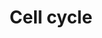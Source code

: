 ---
annotations:
- type: Pathway Ontology
  value: '"cell cycle pathway'
authors:
- Nsalomonis
- MaintBot
- BruceConklin
- MartijnVanIersel
- Christine Chichester
- Mkutmon
- L Dupuis
description: (From http://en.wikipedia.org/wiki/Cell_cycle) The cell cycle is the
  series of events that takes place in a cell leading to its division and duplication
  (replication). Regulation of the cell cycle involves processes crucial to the survival
  of a cell, including the detection and repair of genetic damage as well as the prevention
  of uncontrolled cell division. Two key classes of regulatory molecules, cyclins
  and cyclin-dependent kinases (CDKs), determine a cell's progress through the cell
  cycle.
last-edited: 2020-03-16
organisms:
- Rattus norvegicus
redirect_from:
- /index.php/Pathway:WP429
- /instance/WP429
schema-jsonld:
- '@context': https://schema.org/
  '@id': https://wikipathways.github.io/pathways/WP429.html
  '@type': Dataset
  creator:
    '@type': Organization
    name: WikiPathways
  description: (From http://en.wikipedia.org/wiki/Cell_cycle) The cell cycle is the
    series of events that takes place in a cell leading to its division and duplication
    (replication). Regulation of the cell cycle involves processes crucial to the
    survival of a cell, including the detection and repair of genetic damage as well
    as the prevention of uncontrolled cell division. Two key classes of regulatory
    molecules, cyclins and cyclin-dependent kinases (CDKs), determine a cell's progress
    through the cell cycle.
  keywords:
  - Hdac7
  - Mdm2
  - Hdac2
  - Cdc25c
  - MCM
  - Ep300
  - Cdc14b
  - Cdk6
  - Ccna2
  - PTTG2
  - Plk1
  - Mcm2
  - Mad1l1
  - E2f3
  - LOC680133
  - Ccnd2
  - Ccnb3
  - Ccnb2
  - Abl1
  - PTTG3
  - Smad4
  - Hdac4
  - GeneProduct
  - UBE2F
  - Orc2l
  - BUB3
  - Smad3
  - Ccnh
  - E2F2
  - Mcm6
  - Pkmyt1
  - Mad2l1
  - Cdk4
  - Bub1
  - Orc4l
  - Mcm3
  - Hdac3
  - Cdkn1b
  - Orc5l
  - Ywhag
  - HDAC5
  - MAD2L2
  - Ccnb1
  - Pttg1
  - ORC
  - 14-3-3
  - Prkdc
  - Cdc2
  - Mcm5
  - Cdc7
  - Bub1b
  - Rb1
  - Dbf4
  - Orc3l
  - SCF
  - Chek1
  - Ccne2
  - Gadd45a
  - E2f5
  - Orc1l
  - MEN
  - ATR
  - Skp2
  - Ccne1
  - E2f1
  - Cdc25b
  - Ccna1
  - Hdac8
  - Wee1
  - Chek2
  - Smc1a
  - Cdc25a
  - Cdk2
  - Cdkn1a
  - APC/C
  - Hdac1
  - ARF
  - E2f6
  - Rbl1
  - Espl1
  - Mcm7
  - Mcm4
  - Cdc20
  - Cdc14a
  - Cdc45l
  - Atm
  - Cdkn2a
  - Tgfb1
  - E2F4
  - E2F
  - Mpeg1
  - TFDP1
  - Tp53
  - Cdh1
  - Pcna
  - Gsk3b
  - Hdac6
  - Orc6l
  - Ccnd3
  - Cdc6
  license: CC0
  name: Cell cycle
seo: CreativeWork
title: Cell cycle
wpid: WP429
---